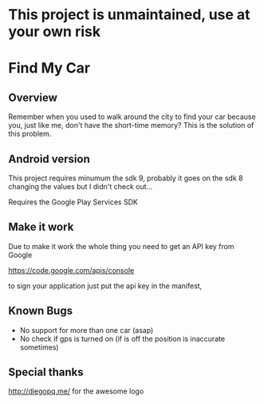 # This project is unmaintained, use at your own risk


Find My Car
==============

Overview
--------

Remember when you used to walk around the city to find your car
because you, just like me, don't have the short-time memory?
This is the solution of this problem.

Android version
----------------
This project requires minumum the sdk 9, probably it goes
on the sdk 8 changing the values but I didn't check out...

Requires the Google Play Services SDK

Make it work
-------------
Due to make it work the whole thing you need to get an API key
from Google

https://code.google.com/apis/console

to sign your application just put the api key in the manifest,

Known Bugs
----------
* No support for more than one car (asap)
* No check if gps is turned on (if is off the position is
  inaccurate sometimes)

Special thanks
---------------
http://diegopq.me/ for the awesome logo
